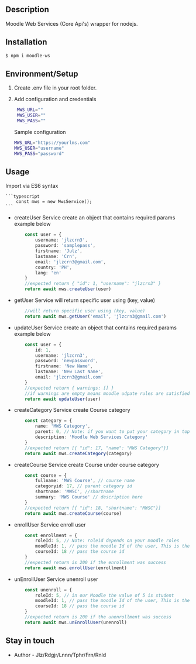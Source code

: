 ## Description

Moodle Web Services (Core Api's) wrapper for nodejs.

## Installation

```bash
$ npm i moodle-ws
```

## Environment/Setup
1. Create .env file in your root folder.
2. Add configuration and credentials

   ```bash
    MWS_URL=""
    MWS_USER=""
    MWS_PASS=""
    ```
    Sample configuration
    ```bash
    MWS_URL="https://yourlms.com"
    MWS_USER="username"
    MWS_PASS="password"
    ```

## Usage
Import via ES6 syntax


    ```typescript
        const mws = new MwsService();
    ```

- createUser Service
  create an object that contains required params example below


    ```typescript
        const user = {
            username: 'jlzcrn3',
            password: 'samplepass',
            firstname: 'Julz',
            lastname: 'Crn',
            email: 'jlzcrn3@gmail.com',
            country: 'PH',
            lang: 'en'
        }
        //expected return { "id": 1, "username": "jlzcrn3" }
        return await mws.createUser(user)
    ```

- getUser Service 
  will return specific user using (key, value)


    ```typescript
        //will return specific user using (key, value)
        return await mws.getUser('email', 'jlzcrn3@gmail.com')
    ```

- updateUser Service
  create an object that contains required params example below


    ```typescript
        const user = {
            id: 1,
            username: 'jlzcrn3',
            password: 'newpassword',
            firstname: 'New Name',
            lastname: 'New Last Name',
            email: 'jlzcrn3@gmail.com'
        }
        //expected return { warnings: [] }
        //if warnings are empty means moodle udpate rules are satisfied and user succesfully updated
        return await updateUser(user)
    ```

- createCategory Service
  create Course category


    ```typescript
        const category = {
            name: 'MWS Category',
            parent: 0, // Note: if you want to put your category in top level use 0 as value but if it's under sub category pass the value of parent category id.
            description: 'Moodle Web Services Category'
        }
        //expected return [{ "id": 17, "name": "MWS Category"}]
        return await mws.createCategory(category)
    ```

- createCourse Service
  create Course under course category


    ```typescript
        const course = {
            fullname: 'MWS Course', // course name
            categoryid: 17, // parent category id
            shortname: 'MWSC', //shortname
            summary: 'MWS Course' // description here
        }
        //expected return [{ "id": 18, "shortname": "MWSC"}]
        return await mws.createCourse(course)
    ```

- enrollUser Service
  enroll user 


    ```typescript
        const enrollment = {
            roleId: 5, // Note: roleid depends on your moodle roles
            moodleId: 1, // pass the moodle Id of the user, This is the moodle user id in your app 
            courseId: 18 // pass the course id
        }
        //expected return is 200 if the enrollment was success
        return await mws.enrollUser(enrollment)
    ```

- unEnrollUser Service
  unenroll user


    ```typescript
        const unenroll = {
            roleId: 5, // in our Moodle the value of 5 is student
            moodleId: 1, // pass the moodle Id of the user, This is the moodle user id in your app 
            courseId: 18 // pass the course id
        }
        //expected return is 200 if the unenrollment was success
        return await mws.unEnrollUser(unenroll)
    ```

## Stay in touch

- Author - Jlz/Rdgjr/Lnnn/Tphr/Frn/Rnld